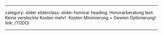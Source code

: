 ---

category: slider
sliderclass: slider-honorar
heading: Honorarberatung
text: Keine versteckte Kosten mehr!  Kosten Minimierung = Gewinn Optimierung!
link: /TODO/

---